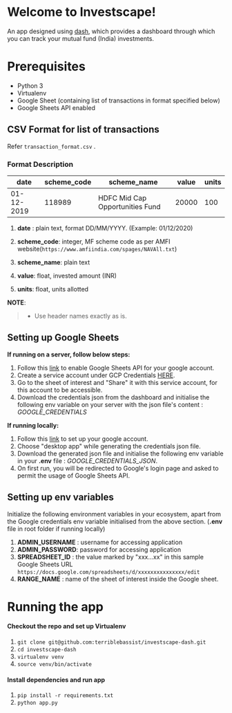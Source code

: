 
# Welcome to Investscape!
An app designed using [dash](https://dash.plotly.com/), which provides a dashboard through which you can track your mutual fund (India) investments.

  
# Prerequisites
- Python 3
- Virtualenv
- Google Sheet (containing list of transactions in format specified below)
- Google Sheets API enabled

  

## CSV Format for list of transactions

Refer ```transaction_format.csv``` . 

### Format Description

| date | scheme_code | scheme_name | value | units |
|--|--|--|--|--|
| 01-12-2019 | 118989 | HDFC Mid Cap Opportunities Fund | 20000 | 100

1.  **date** : plain text, format DD/MM/YYYY. (Example: 01/12/2020)
2.  **scheme_code**: integer, MF scheme code as per AMFI website(```https://www.amfiindia.com/spages/NAVAll.txt```)
3.  **scheme_name**: plain text

4.  **value**: float, invested amount (INR)

5.  **units**: float, units allotted


**NOTE**:

>  - Use header names exactly as is.

## Setting up Google Sheets

**If running on a server, follow below steps:**
 1. Follow this [link](https://console.cloud.google.com/apis/library/sheets.googleapis.com?q=sheets&id=739c20c5-5641-41e8-a938-e55ddc082ad1&project=quickstart-1616971299388) to enable Google Sheets API for your google account.
 2. Create a service account under GCP Credentials [HERE](https://console.cloud.google.com/apis/credentials).
 3. Go to the sheet of interest and "Share" it with this service account, for this account to be accessible.
 4. Download the credentials json from the dashboard and initialise the following env variable on your server with the json file's content : *GOOGLE_CREDENTIALS*

**If running locally:**

 1. Follow this [link](https://developers.google.com/sheets/api/quickstart/python) to set up your google account.
 2. Choose "desktop app" while generating the credentials json file.
 3. Download the generated json file and initialise the following env variable in your **.env** file : *GOOGLE_CREDENTIALS_JSON*.
 4. On first run, you will be redirected to Google's login page and asked to permit the usage of Google Sheets API. 

  ## Setting up env variables
Initialize the following environment variables in your ecosystem, apart from the Google credentials env variable initialised from the above section. (**.env** file in root folder if running locally)
 1. **ADMIN_USERNAME** : username for accessing application
 2. **ADMIN_PASSWORD**: password for accessing application
 3. **SPREADSHEET_ID** : the value marked by "xxx...xx" in this sample Google Sheets URL ```https://docs.google.com/spreadsheets/d/xxxxxxxxxxxxxxx/edit```
 4. **RANGE_NAME** : name of the sheet of interest inside the Google sheet.

# Running the app

#### Checkout the repo and set up Virtualenv
1.  `git clone git@github.com:terriblebassist/investscape-dash.git`
2.  `cd investscape-dash`
3.  `virtualenv venv`
4.  `source venv/bin/activate`

#### Install dependencies and run app
1.  `pip install -r requirements.txt`
2.  `python app.py`
